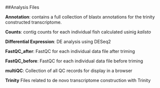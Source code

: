 ##Analysis Files

**Annotation**: contains a full collection of blastx annotations for the trinity constructed transcriptome.

**Counts**: contig counts for each individual fish calculated usinig _kalisto_

**Differential Expression**: DE analysis using DESeq2

**FastQC_after**: FastQC for each individual data file after triming 

**FastQC_before**: FastQC for each individual data file before triming

**multiQC**: Collection of all QC records for display in a browser

**Trinity** Files related to de novo transcriptome construction with Trinity 



